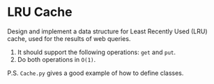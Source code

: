 # LRU Cache

Design and implement a data structure for Least Recently Used (LRU) cache, used for the results of web queries.
1. It should support the following operations: `get` and `put`. 
2. Do both operations in `O(1)`.

P.S. `Cache.py` gives a good example of how to define classes.
